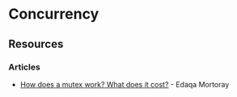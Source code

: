 # Concurrency

## Resources

### Articles

* [How does a mutex work? What does it cost?](https://mortoray.com/2019/02/20/how-does-a-mutex-work-what-does-it-cost/) - Edaqa Mortoray

